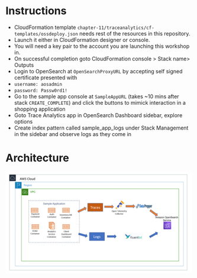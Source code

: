 # Instructions
- CloudFormation template `chapter-11/traceanalytics/cf-templates/ossdeploy.json` needs rest of the resources in this repository.
- Launch it either in CloudFormation designer or console.
- You will need a key pair to the account you are launching this workshop in.
- On successful completion goto CloudFormation console > Stack name> Outputs
- Login to OpenSearch at `OpenSearchProxyURL` by accepting self signed certificate presented with 
- `username: aosadmin` 
- `password: Passw0rd1!`
- Go to the sample app console at `SampleAppURL` (takes ~10 mins after stack `CREATE_COMPLETE`) and click the buttons to mimick interaction in a shopping application
- Goto Trace Analytics app in OpenSearch Dashboard sidebar, explore options
- Create index pattern called sample_app_logs under Stack Management in the sidebar and observe logs as they come in
# Architecture
![architecture](/chapter-11/traceanalytics/assets/arch.png)